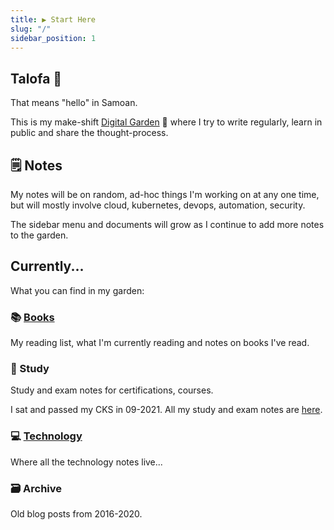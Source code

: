 ```yaml
---
title: ▶ Start Here
slug: "/"
sidebar_position: 1
---
```


## Talofa 👋

That means "hello" in Samoan.

This is my make-shift [Digital Garden](https://joelhooks.com/digital-garden) 🌱 where I try to write regularly, learn in public and share the thought-process.

## 🗒 Notes

My notes will be on random, ad-hoc things I'm working on at any one time, but will mostly involve cloud, kubernetes, devops, automation, security.

The sidebar menu and documents will grow as I continue to add more notes to the garden.

## Currently...

What you can find in my garden:

### 📚 [Books](books/reading-list.md)

My reading list, what I'm currently reading and notes on books I've read.

### 📗 Study

Study and exam notes for certifications, courses.

I sat and passed my CKS in 09-2021. All my study and exam notes are [here](study/CKS/README.md).

### 💻 [Technology](technology/index.md)

Where all the technology notes live...

### 🗃 Archive

Old blog posts from 2016-2020.
